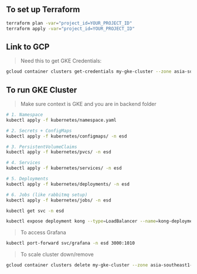 ## To set up Terraform
```bash
terraform plan -var="project_id=YOUR_PROJECT_ID"
terraform apply -var="project_id=YOUR_PROJECT_ID"
```

## Link to GCP
> Need this to get GKE Credentials:
```bash
gcloud container clusters get-credentials my-gke-cluster --zone asia-southeast1-a --project YOUR_PROJECT_ID
```

## To run GKE Cluster
> Make sure context is GKE and you are in backend folder
```bash
# 1. Namespace
kubectl apply -f kubernetes/namespace.yaml

# 2. Secrets + ConfigMaps
kubectl apply -f kubernetes/configmaps/ -n esd

# 3. PersistentVolumeClaims
kubectl apply -f kubernetes/pvcs/ -n esd

# 4. Services
kubectl apply -f kubernetes/services/ -n esd

# 5. Deployments
kubectl apply -f kubernetes/deployments/ -n esd

# 6. Jobs (like rabbitmq setup)
kubectl apply -f kubernetes/jobs/ -n esd

kubectl get svc -n esd

kubectl expose deployment kong --type=LoadBalancer --name=kong-deployment -n esd
```

> To access Grafana
```bash
kubectl port-forward svc/grafana -n esd 3000:1010
```

> To scale cluster down/remove
```bash
gcloud container clusters delete my-gke-cluster --zone asia-southeast1-a --project YOUR_PROJECT_ID
```